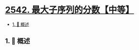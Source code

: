 # [2542. 最大子序列的分数【中等】](https://github.com/tnotesjs/TNotes.leetcode/tree/main/notes/2542.%20%E6%9C%80%E5%A4%A7%E5%AD%90%E5%BA%8F%E5%88%97%E7%9A%84%E5%88%86%E6%95%B0%E3%80%90%E4%B8%AD%E7%AD%89%E3%80%91)

<!-- region:toc -->

- [1. 📝 概述](#1--概述)

<!-- endregion:toc -->

## 1. 📝 概述
